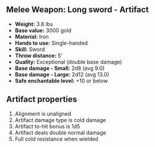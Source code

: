 ## Melee Weapon: Long sword - Artifact

- **Weight:**                 3.8 lbs
- **Base value:**             3000 gold
- **Material:**               Iron
- **Hands to use:**           Single-handed
- **Skill:**                  Sword
- **Throw distance:**         5'
- **Quality:**                Exceptional (double base damage)
- **Base damage - Small:**    2d8 (avg 9.0)
- **Base damage - Large:**    2d12 (avg 13.0)
- **Safe enchantable level:** +10 or below

## Artifact properties
1. Alignment is unaligned
2. Artifact damage type is cold damage
3. Artifact to-hit bonus is 1d5
4. Artifact deals double normal damage
5. Full cold resistance when wielded

